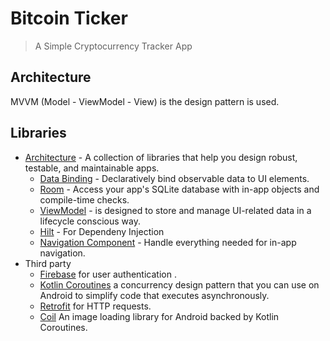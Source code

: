 # Bitcoin Ticker

> A Simple Cryptocurrency Tracker App

## Architecture
MVVM (Model - ViewModel - View) is the design pattern is used.

## Libraries

* [Architecture][1] - A collection of libraries that help you design robust, testable, and
  maintainable apps.
  * [Data Binding][2] - Declaratively bind observable data to UI elements.
  * [Room][4] - Access your app's SQLite database with in-app objects and compile-time checks.
  * [ViewModel][5] - is designed to store and manage UI-related data in a lifecycle conscious way.
  * [Hilt][6] - For Dependeny Injection 
  * [Navigation Component][12] - Handle everything needed for in-app navigation.
* Third party
  * [Firebase][11] for user authentication .
  * [Kotlin Coroutines][8]  a concurrency design pattern that you can use on Android to simplify code that executes asynchronously.
  * [Retrofit][10] for HTTP requests.
  * [Coil][7] An image loading library for Android backed by Kotlin Coroutines.
  


[1]: https://developer.android.com/jetpack/arch/
[2]: https://developer.android.com/topic/libraries/data-binding/
[4]: https://developer.android.com/topic/libraries/architecture/room
[5]: https://developer.android.com/topic/libraries/architecture/viewmodel
[6]: https://dagger.dev/hilt/
[7]: https://coil-kt.github.io/coil/getting_started/
[8]: https://kotlinlang.org/docs/reference/coroutines-overview.html
[10]: https://github.com/square/retrofit
[12]: https://developer.android.com/topic/libraries/architecture/navigation/
[11]: https://firebase.google.com/docs/auth/android/firebaseui

